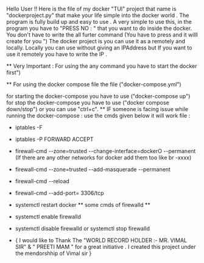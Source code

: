 Hello User !!
Here is the file of my docker "TUI" project that name is "dockerproject.py" that make your life simple into the docker world . The program is fully build up and easy to use . A very simple to use this, in the program you have to "PRESS NO : " that you want to do inside the docker.
You don't have to write the all furter command (You have to press and it willl create for you ")
The docker project is you can use it as a remotely and locally. Locally you can use without giving an IPAddress
but If you want to use it remotely you have to write the IP .

** Very Important : For using the any command you have to start the docker first")

** For using the docker compose file the file ("docker-compose.yml")

for starting the docker-compose you have to use ("docker-compose up")
for stop the docker-compose you have to use ("docker compose down/stop") or you can use "ctrl+c".
** IF someone is facing issue while running the docker-compose : use the cmds given below it will work file :
- iptables -F
- iptables -P FORWARD ACCEPT
- firewall-cmd --zone=trusted --change-interface=dockerO --permanent
  (If there are any other networks for docker add them too like br -xxxx)
- firewall-cmd --zone=trusted --add-masquerade --permanent
- firewall-cmd --reload
- firewall-cmd --add-port= 3306/tcp
- systemctl restart docker
** some cmds of firewalld **

- systemctl enable firewalld
- systemctl disable firewalld or systemctl stop firewalld
- { I would like to Thank The "WORLD RECORD HOLDER :- MR. VIMAL SIR" & " PREETI MAM " for a great initiative .
I created this project under the mendorshhip of Vimal sir }
